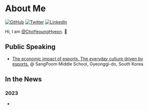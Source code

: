 # About Me

[![GitHub](https://img.shields.io/badge/GitHub-%40ChoYeoungHyeon-239a3b.svg)](https://github.com/ChoYeoungHyeon)
[![Twitter](https://img.shields.io/badge/Twitter-%40ChoYeoungHyeon-58a1f2.svg)](https://twitter.com/ChoYeoungHyeon)
[![LinkedIn](https://img.shields.io/badge/Linked-in-0c66c3.svg)](https://www.linkedin.com/in/ChoYeoungHyeon/)

Hi, I am [@ChoYeoungHyeon](https://github.com/ChoYeoungHyeon). 👋 

## Public Speaking

* [The economic impact of esports. The everyday culture driven by esports.](https://www.linkedin.com/pulse/one-integrated-platform-purpose-thomas-dohmke/?trackingId=uOXYXRo%2FQNuvrCwxsf2oaw%3D%3D) @ SangPoom Middle School, Gyeonggi-do, South Korea

## In the News

### 2023

* 
